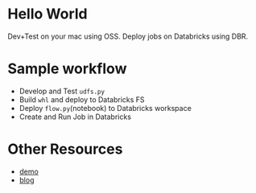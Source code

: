 # Hello World

Dev+Test on your mac using OSS. Deploy jobs on Databricks using DBR.

# Sample workflow

* Develop and Test `udfs.py`
* Build `whl` and deploy to Databricks FS
* Deploy `flow.py`(notebook) to Databricks workspace
* Create and Run Job in Databricks

# Other Resources

* [demo](https://youtu.be/ZjzdF4a4-c0)
* [blog](https://databricks.com/blog/2017/10/30/continuous-integration-continuous-delivery-databricks.html)

